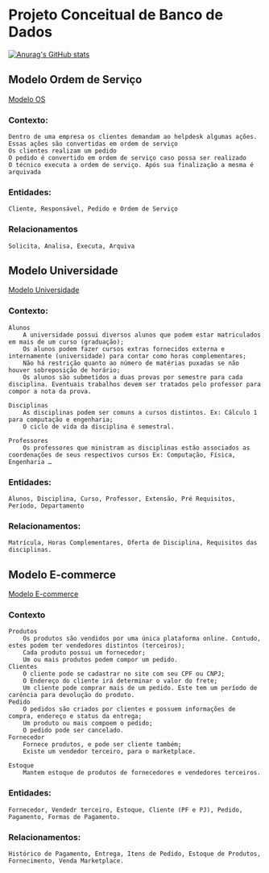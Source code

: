 # Projeto Conceitual de Banco de Dados
[![Anurag's GitHub stats](https://github-readme-stats.vercel.app/api?username=Gustavo-H-Martins)](https://github.com/Gustavo-H-Martins)
## Modelo Ordem de Serviço
[Modelo OS](https://github.com/Gustavo-H-Martins/Projeto-Conceitual-de-Banco-de-Dados/blob/main/1-ORDEM%20DE%20SERVI%C3%87O%20-%20Projeto%20Conceitual%20de%20Banco%20de%20Dados.png)
### Contexto:
    Dentro de uma empresa os clientes demandam ao helpdesk algumas ações.
    Essas ações são convertidas em ordem de serviço
    Os clientes realizam um pedido
    O pedido é convertido em ordem de serviço caso possa ser realizado
    O técnico executa a ordem de serviço. Após sua finalização a mesma é arquivada

### Entidades: 
    Cliente, Responsável, Pedido e Ordem de Serviço
### Relacionamentos
    Solicita, Analisa, Executa, Arquiva

## Modelo Universidade
[Modelo Universidade](https://github.com/Gustavo-H-Martins/Projeto-Conceitual-de-Banco-de-Dados/blob/main/2-UNIVERSIDADE%20-%20Projeto%20Conceitual%20de%20Banco%20de%20Dados.png)
### Contexto:
    Alunos
        A universidade possui diversos alunos que podem estar matriculados em mais de um curso (graduação);
        Os alunos podem fazer cursos extras fornecidos externa e internamente (universidade) para contar como horas complementares;
        Não há restrição quanto ao número de matérias puxadas se não houver sobreposição de horário;
        Os alunos são submetidos a duas provas por semestre para cada disciplina. Eventuais trabalhos devem ser tratados pelo professor para compor a nota da prova.

    Disciplinas
        As disciplinas podem ser comuns a cursos distintos. Ex: Cálculo 1 para computação e engenharia;
        O ciclo de vida da disciplina é semestral.

    Professores
        Os professores que ministram as disciplinas estão associados as coordenações de seus respectivos cursos Ex: Computação, Física, Engenharia …
### Entidades: 
    Alunos, Disciplina, Curso, Professor, Extensão, Pré Requisitos, Período, Departamento
    
### Relacionamentos:
    Matrícula, Horas Complementares, Oferta de Disciplina, Requisitos das disciplinas.
  
## Modelo E-commerce
[Modelo E-commerce](https://github.com/Gustavo-H-Martins/Projeto-Conceitual-de-Banco-de-Dados/blob/main/3-ECOMMERCE%20-%20Projeto%20Conceitual%20de%20Banco%20de%20Dados.png)
### Contexto
    Produtos
        Os produtos são vendidos por uma única plataforma online. Contudo, estes podem ter vendedores distintos (terceiros);
        Cada produto possui um fornecedor;
        Um ou mais produtos podem compor um pedido.
    Clientes
        O cliente pode se cadastrar no site com seu CPF ou CNPJ;
        O Endereço do cliente irá determinar o valor do frete;
        Um cliente pode comprar mais de um pedido. Este tem um período de carência para devolução do produto.
    Pedido
        O pedidos são criados por clientes e possuem informações de compra, endereço e status da entrega;
        Um produto ou mais compoem o pedido;
        O pedido pode ser cancelado.
    Fornecedor
        Fornece produtos, e pode ser cliente também;
        Existe um vendedor terceiro, para o marketplace.

    Estoque
        Mantem estoque de produtos de fornecedores e vendedores terceiros.

### Entidades: 
    Fornecedor, Vendedr terceiro, Estoque, Cliente (PF e PJ), Pedido, Pagamento, Formas de Pagamento.
### Relacionamentos:
    Histórico de Pagamento, Entrega, Itens de Pedido, Estoque de Produtos, Fornecimento, Venda Marketplace.
    
